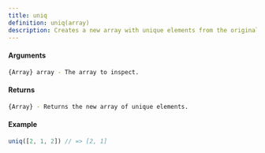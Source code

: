 ```yaml
---
title: uniq
definition: uniq(array)
description: Creates a new array with unique elements from the original array.
---
```



#### Arguments


```bash
{Array} array - The array to inspect.
```


#### Returns


```bash
{Array} - Returns the new array of unique elements.
```


#### Example


```ts
uniq([2, 1, 2]) // => [2, 1]
```